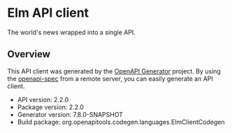 # Elm API client

The world's news wrapped into a single API.

## Overview
This API client was generated by the [OpenAPI Generator](https://openapi-generator.tech) project. By using the [openapi-spec](https://github.com/OAI/OpenAPI-Specification) from a remote server, you can easily generate an API client.

- API version: 2.2.0
- Package version: 2.2.0
- Generator version: 7.8.0-SNAPSHOT
- Build package: org.openapitools.codegen.languages.ElmClientCodegen
